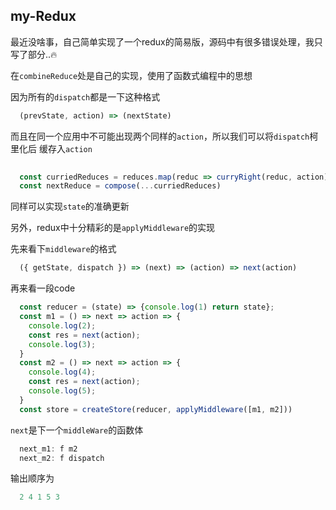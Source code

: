 ## my-Redux

最近没啥事，自己简单实现了一个redux的简易版，源码中有很多错误处理，我只写了部分..🔥

在`combineReduce`处是自己的实现，使用了函数式编程中的思想

因为所有的`dispatch`都是一下这种格式

```javascript
  (prevState, action) => (nextState)
```

而且在同一个应用中不可能出现两个同样的`action`，所以我们可以将`dispatch`柯里化后
缓存入`action`

```javascript
  
  const curriedReduces = reduces.map(reduc => curryRight(reduc, action));
  const nextReduce = compose(...curriedReduces)
```

同样可以实现`state`的准确更新

另外，redux中十分精彩的是`applyMiddleware`的实现

先来看下`middleware`的格式

```javascript
  ({ getState, dispatch }) => (next) => (action) => next(action)
```

再来看一段code

```javascript
  const reducer = (state) => {console.log(1) return state};
  const m1 = () => next => action => {
    console.log(2);
    const res = next(action);
    console.log(3);
  }
  const m2 = () => next => action => {
    console.log(4);
    const res = next(action);
    console.log(5);
  }
  const store = createStore(reducer, applyMiddleware([m1, m2]))
```

`next`是下一个`middleWare`的函数体

```javascript
  next_m1: f m2
  next_m2: f dispatch
```

输出顺序为
```javascript
  2 4 1 5 3
```